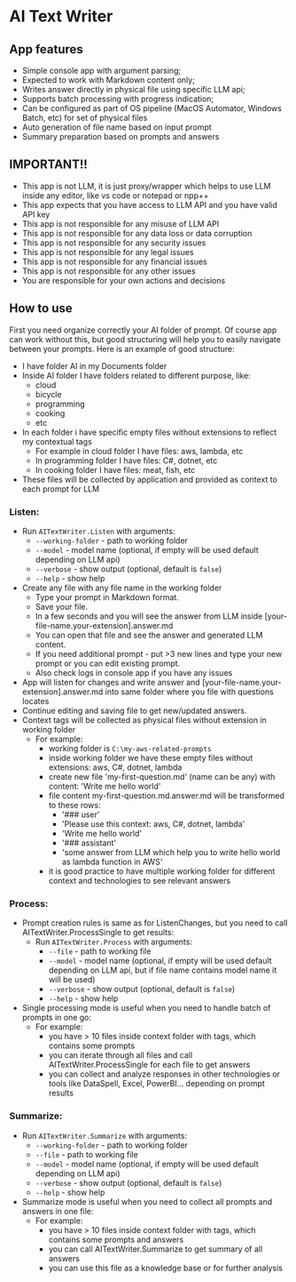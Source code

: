 # AI Text Writer

## App features
- Simple console app with argument parsing;
- Expected to work with Markdown content only;
- Writes answer directly in physical file using specific LLM api;
- Supports batch processing with progress indication;
- Can be configured as part of OS pipeline (MacOS Automator, Windows Batch, etc) for set of physical files
- Auto generation of file name based on input prompt
- Summary preparation based on prompts and answers

## IMPORTANT!!
- This app is not LLM, it is just proxy/wrapper which helps to use LLM inside any editor, like vs code or notepad or npp++ 
- This app expects that you have access to LLM API and you have valid API key
- This app is not responsible for any misuse of LLM API
- This app is not responsible for any data loss or data corruption
- This app is not responsible for any security issues
- This app is not responsible for any legal issues
- This app is not responsible for any financial issues
- This app is not responsible for any other issues
- You are responsible for your own actions and decisions

## How to use
First you need organize correctly your AI folder of prompt. Of course app can work without this, 
but good structuring will help you to easily navigate between your prompts.
Here is an example of good structure:
- I have folder AI in my Documents folder
- Inside AI folder I have folders related to different purpose, like:
  - cloud
  - bicycle
  - programming
  - cooking
  - etc
- In each folder i have specific empty files without extensions to reflect my contextual tags
  - For example in cloud folder I have files: aws, lambda, etc
  - In programming folder I have files: C#, dotnet, etc
  - In cooking folder I have files: meat, fish, etc
- These files will be collected by application and provided as context to each prompt for LLM

### Listen:
  - Run `AITextWriter.Listen` with arguments:
    - `--working-folder` - path to working folder
    - `--model` - model name (optional, if empty will be used default depending on LLM api)
    - `--verbose` - show output (optional, default is `false`)
    - `--help` - show help
  - Create any file with any file name in the working folder
    - Type your prompt in Markdown format. 
    - Save your file.
    - In a few seconds and you will see the answer from LLM inside [your-file-name.your-extension].answer.md
    - You can open that file and see the answer and generated LLM content.
    - If you need additional prompt - put >3 new lines and type your new prompt or you can edit existing prompt.
    - Also check logs in console app if you have any issues
  - App will listen for changes and write answer and [your-file-name.your-extension].answer.md into same folder where you file with questions locates
  - Continue editing and saving file to get new/updated answers.
  - Context tags will be collected as physical files without extension in working folder
    - For example:
      - working folder is `C:\my-aws-related-prompts`
      - inside working folder we have these empty files without extensions: aws, C#, dotnet, lambda
      - create new file 'my-first-question.md' (name can be any) with content: 'Write me hello world'
      - file content my-first-question.md.answer.md will be transformed to these rows:
        - '### user'
        - 'Please use this context: aws, C#, dotnet, lambda'
        - 'Write me hello world'
        - '### assistant'
        - 'some answer from LLM which help you to write hello world as lambda function in AWS' 
      - it is good practice to have multiple working folder for different context and technologies to see relevant answers

### Process:
  - Prompt creation rules is same as for ListenChanges, but you need to call AITextWriter.ProcessSingle to get results:
    - Run `AITextWriter.Process` with arguments:
      - `--file` - path to working file
      - `--model` - model name (optional, if empty will be used default depending on LLM api, but if file name contains model name it will be used)
      - `--verbose` - show output (optional, default is `false`)
      - `--help` - show help
  - Single processing mode is useful when you need to handle batch of prompts in one go:
    - For example:
      - you have > 10 files inside context folder with tags, which contains some prompts
      - you can iterate through all files and call AITextWriter.ProcessSingle for each file to get answers
      - you can collect and analyze responses in other technologies or tools like DataSpell, Excel, PowerBI... depending on prompt results

### Summarize:
  - Run `AITextWriter.Summarize` with arguments:
    - `--working-folder` - path to working folder
    - `--file` - path to working file
    - `--model` - model name (optional, if empty will be used default depending on LLM api)
    - `--verbose` - show output (optional, default is `false`)
    - `--help` - show help
  - Summarize mode is useful when you need to collect all prompts and answers in one file:
    - For example:
      - you have > 10 files inside context folder with tags, which contains some prompts and answers
      - you can call AITextWriter.Summarize to get summary of all answers
      - you can use this file as a knowledge base or for further analysis